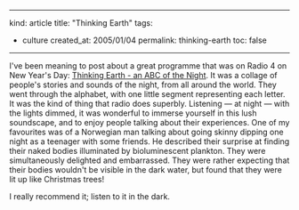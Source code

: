 -----
kind: article
title: "Thinking Earth"
tags:
- culture
created_at: 2005/01/04
permalink: thinking-earth
toc: false
-----

<p>I've been meaning to post about a great programme that was on Radio 4 on New Year's Day: <a href="http://www.bbc.co.uk/radio4/factual/rams/archivehour.ram" title="Link to .ram file - should work until 6th Jan 2005">Thinking Earth - an ABC of the Night</a>. It was a collage of people's stories and sounds of the night, from all around the world. They went through the alphabet, with one little segment representing each letter. It was the kind of thing that radio does superbly. Listening &mdash; at night &mdash; with the lights dimmed, it was wonderful to immerse yourself in this lush soundscape, and to enjoy people talking about their experiences. One of my favourites was of a Norwegian man talking about going skinny dipping one night as a teenager with some friends. He described their surprise at finding their naked bodies illuminated by bioluminescent plankton. They were simultaneously delighted and embarrassed. They were rather expecting that their bodies wouldn't be visible in the dark water, but found that they were lit up like Christmas trees!</p>

<p>I really recommend it; listen to it in the dark.</p>


